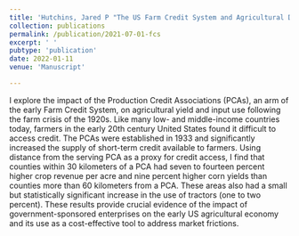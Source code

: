 ```yaml
---
title: 'Hutchins, Jared P "The US Farm Credit System and Agricultural Development: Evidence from an Early Expansion, 1920-1940" Forthcoming in *American Journal of Agricultural Economics*'
collection: publications
permalink: /publication/2021-07-01-fcs
excerpt: ' '
pubtype: 'publication'
date: 2022-01-11
venue: 'Manuscript'

---
```






I explore the impact of the Production Credit Associations (PCAs), an arm of the early
Farm Credit System, on agricultural yield and input use following the farm crisis of the 1920s.
Like many low- and middle-income countries today, farmers in the early 20th century United
States found it difficult to access credit. The PCAs were established in 1933 and significantly
increased the supply of short-term credit available to farmers. Using distance from the serving
PCA as a proxy for credit access, I find that counties within 30 kilometers of a PCA had
seven to fourteen percent higher crop revenue per acre and nine percent higher corn yields than
counties more than 60 kilometers from a PCA. These areas also had a small but statistically
significant increase in the use of tractors (one to two percent). These results provide crucial
evidence of the impact of government-sponsored enterprises on the early US agricultural economy
and its use as a cost-effective tool to address market frictions.

